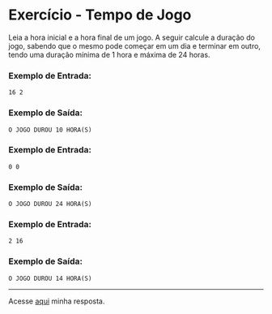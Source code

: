 # Exercício - Tempo de Jogo

Leia a hora inicial e a hora final de um jogo. A seguir calcule a duração do jogo, sabendo que o mesmo pode começar em um dia e terminar em outro, tendo uma duração mínima de 1 hora e máxima de 24 horas.

### Exemplo de Entrada:

```
16 2
```

### Exemplo de Saída:

```
O JOGO DUROU 10 HORA(S)
```

### Exemplo de Entrada:

```
0 0
```

### Exemplo de Saída:

```
O JOGO DUROU 24 HORA(S)
```

### Exemplo de Entrada:

```
2 16
```

### Exemplo de Saída:

```
O JOGO DUROU 14 HORA(S)
```

---

Acesse [aqui](https://github.com/JonathanBarr0s/Udemy-CSharp/blob/main/00.%20Recapitula%C3%A7%C3%A3o%20de%20L%C3%B3gica%20de%20Programa%C3%A7%C3%A3o/01.%20Estrutura%20Condicional/03.%20Tempo%20de%20Jogo/TempoDeJogo/TempoDeJogo/Program.cs) minha resposta.